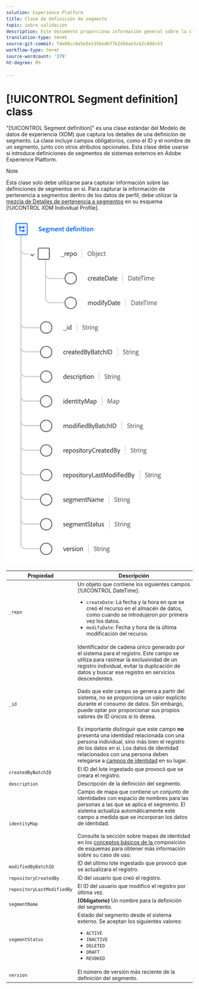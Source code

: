```yaml
---
solution: Experience Platform
title: Clase de definición de segmento
topic: sobre validación
description: Este documento proporciona información general sobre la clase de definición de segmentos en el Modelo de datos de experiencia (XDM).
translation-type: tm+mt
source-git-commit: f4e80cc6a5e5e135bedb77b2d56ae5cb2c8d8c53
workflow-type: tm+mt
source-wordcount: '379'
ht-degree: 0%

---
```



# [!UICONTROL Segment definition] class

&quot;[!UICONTROL Segment definition]&quot; es una clase estándar del Modelo de datos de experiencia (XDM) que captura los detalles de una definición de segmento. La clase incluye campos obligatorios, como el ID y el nombre de un segmento, junto con otros atributos opcionales. Esta clase debe usarse si introduce definiciones de segmentos de sistemas externos en Adobe Experience Platform.

>[!NOTE]
>
>Esta clase solo debe utilizarse para capturar información sobre las definiciones de segmentos en sí. Para capturar la información de pertenencia a segmentos dentro de los datos de perfil, debe utilizar la [mezcla de Detalles de pertenencia a segmentos](../mixins/profile/segmentation.md) en su esquema [!UICONTROL XDM Individual Profile].

![](../images/classes/segment-definition.png)

| Propiedad | Descripción |
| --- | --- |
| `_repo` | Un objeto que contiene los siguientes campos [!UICONTROL DateTime]: <ul><li>`createDate`: La fecha y la hora en que se creó el recurso en el almacén de datos, como cuando se introdujeron por primera vez los datos.</li><li>`modifyDate`: Fecha y hora de la última modificación del recurso.</li></ul> |
| `_id` | Identificador de cadena único generado por el sistema para el registro. Este campo se utiliza para rastrear la exclusividad de un registro individual, evitar la duplicación de datos y buscar ese registro en servicios descendentes.<br><br>Dado que este campo se genera a partir del sistema, no se proporciona un valor explícito durante el consumo de datos. Sin embargo, puede optar por proporcionar sus propios valores de ID únicos si lo desea.<br><br>Es importante distinguir que este campo  **no** presenta una identidad relacionada con una persona individual, sino más bien el registro de los datos en sí. Los datos de identidad relacionados con una persona deben relegarse a [campos de identidad](../schema/composition.md#identity) en su lugar. |
| `createdByBatchID` | El ID del lote ingestado que provocó que se creara el registro. |
| `description` | Descripción de la definición del segmento. |
| `identityMap` | Campo de mapa que contiene un conjunto de identidades con espacio de nombres para las personas a las que se aplica el segmento. El sistema actualiza automáticamente este campo a medida que se incorporan los datos de identidad.<br /><br />Consulte la sección sobre mapas de identidad en los  [conceptos básicos de la ](../schema/composition.md#identityMap) composición de esquemas para obtener más información sobre su caso de uso. |
| `modifiedByBatchID` | ID del último lote ingestado que provocó que se actualizara el registro. |
| `repositoryCreatedBy` | ID del usuario que creó el registro. |
| `repositoryLastModifiedBy` | El ID del usuario que modificó el registro por última vez. |
| `segmentName` | **(Obligatorio)** Un nombre para la definición del segmento. |
| `segmentStatus` | Estado del segmento desde el sistema externo. Se aceptan los siguientes valores: <ul><li>`ACTIVE`</li><li>`INACTIVE`</li><li>`DELETED`</li><li>`DRAFT`</li><li>`REVOKED`</li></ul> |
| `version` | El número de versión más reciente de la definición del segmento. |
